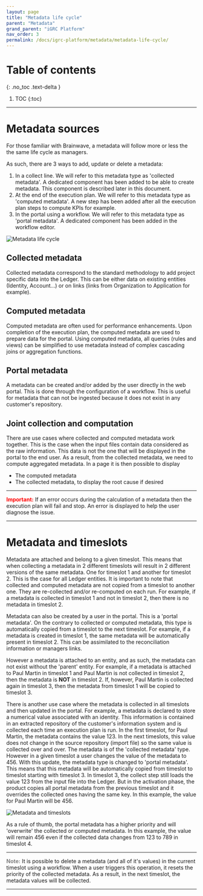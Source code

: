 ```yaml
---
layout: page
title: "Metadata life cycle"
parent: "Metadata"
grand_parent: "iGRC Platform"
nav_order: 3
permalink: /docs/igrc-platform/metadata/metadata-life-cycle/
---
```


# Table of contents
{: .no_toc .text-delta }

1. TOC
{:toc}
---

# Metadata sources

For those familiar with Brainwave, a metadata will follow more or less the the same life cycle as managers. 

As such, there are 3 ways to add, update or delete a metadata:
1. In a collect line. We will refer to this metadata type as 'collected metadata'. A dedicated component has been added to be able to create metadata. This component is described later in this document.
2. At the end of the execution plan. We will refer to this metadata type as 'computed metadata'. A new step has been added after all the execution plan steps to compute KPIs for example.
3. In the portal using a workflow. We will refer to this metadata type as 'portal metadata'. A dedicated component has been added in the workflow editor.

![Metadata life cycle](igrc-platform/metadata/images/metadata_lifecycle.png "Metadata life cycle")

## Collected metadata

Collected metadata correspond to the standard methodology to add project specific data into the Ledger.
This can be either data on existing entities (Identity, Account...) or on links (links from Organization to Application for example).

## Computed metadata

Computed metadata are often used for performance enhancements. 
Upon completion of the execution plan, the computed metadata are used to prepare data for the portal. Using computed metadata, all queries (rules and views) can be simplified to use metadata instead of complex cascading joins or aggregation functions.

## Portal metadata

A metadata can be created and/or added by the user directly in the web portal. This is done through the configuration of a workflow.
This is useful for metadata that can not be ingested because it does not exist in any customer's repository.

## Joint collection and computation

There are use cases where collected and computed metadata work together. This is the case when the input files contain data considered as the raw information. This data is not the one that will be displayed in the portal to the end user. As a result, from the collected metadata, we need to compute aggregated metadata. In a page it is then possible to display
* The computed metadata
* The collected metadata, to display the root cause if desired

---

<span style="color:red">**Important:**</span> If an error occurs during the calculation of a metadata then the execution plan will fail and stop. An error is displayed to help the user diagnose the issue.

---

# Metadata and timeslots

Metadata are attached and belong to a given timeslot. This means that when collecting a metadata in 2 different timeslots will result in 2 different versions of the same metadata. One for timeslot 1 and another for timeslot 2. This is the case for all Ledger entities. It is important to note that collected and computed metadata are not copied from a timeslot to another one. They are re-collected and/or re-computed on each run. For example, if a metadata is collected in timeslot 1 and not in timeslot 2, then there is no metadata in timeslot 2.

Metadata can also be created by a user in the portal. This is a 'portal metadata'. On the contrary to collected or computed metadata, this type is automatically copied from a timeslot to the next timeslot. For example, if a metadata is created in timeslot 1, the same metadata will be automatically present in timeslot 2. This can be assimilated to the reconciliation information or managers links.

However a metadata is attached to an entity, and as such, the metadata can not exist without the 'parent' entity. For example, if a metadata is attached to Paul Martin in timeslot 1 and Paul Martin is not collected in timeslot 2, then the metadata is __NOT__ in timeslot 2. If, however, Paul Martin is collected again in timeslot 3, then the metadata from timeslot 1 will be copied to timeslot 3.

There is another use case where the metadata is collected in all timeslots and then updated in the portal. For example, a metadata is declared to store a numerical value associated with an identity. This information is contained in an extracted repository of the customer's information system and is collected each time an execution plan is run. In the first timeslot, for Paul Martin, the metadata contains the value 123. In the next timeslots, this value does not change in the source repository (import file) so the same value is collected over and over. The metadata is of the 'collected metadata' type.
However in a given timeslot a user changes the value of the metadata to 456. With this update, the metadata type is changed to 'portal metadata'. This means that this metadata will be automatically copied from timeslot to timeslot starting with timeslot 3.
In timeslot 3, the collect step still loads the value 123 from the input file into the Ledger. But in the activation phase, the product copies all portal metadata from the previous timeslot and it overrides the collected ones having the same key. In this example, the value for Paul Martin will be 456.

![Metadata and timeslots](igrc-platform/metadata/images/metadata_timeslots.png "Metadata and timeslots")

As a rule of thumb, the portal metadata has a higher priority and will 'overwrite' the collected or computed metadata.
In this example, the value will remain 456 even if the collected data changes from 123 to 789 in timeslot 4.

---

<span style="color:grey">**Note:**</span> It is possible to delete a metadata (and all of it's values) in the current timeslot using a workflow. When a user triggers this operation, it resets the priority of the collected metadata. As a result, in the next timeslot, the metadata values will be collected.

---


